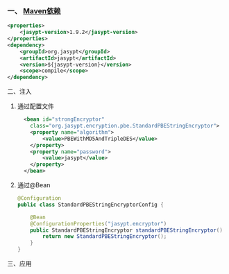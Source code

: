 ### 一、 [Maven依赖](http://www.jasypt.org/maven.html)

```xml
<properties>
	<jasypt-version>1.9.2</jasypt-version>
</properties>
<dependency>
    <groupId>org.jasypt</groupId>
    <artifactId>jasypt</artifactId>
    <version>${jasypt-version}</version>
    <scope>compile</scope>
</dependency>
```



二、注入



1. 通过配置文件

   ```xml
     <bean id="strongEncryptor"
       class="org.jasypt.encryption.pbe.StandardPBEStringEncryptor">
       <property name="algorithm">
           <value>PBEWithMD5AndTripleDES</value>
       </property>
       <property name="password">
           <value>jasypt</value>
       </property>
     </bean>
   ```

   

2. 通过@Bean

   ```java
   @Configuration
   public class StandardPBEStringEncryptorConfig {
   
       @Bean
       @ConfigurationProperties("jasypt.encryptor")
       public StandardPBEStringEncryptor standardPBEStringEncryptor() {
           return new StandardPBEStringEncryptor();
       }
   }
   
   ```

   

三、应用



